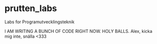 # prutten_labs
Labs for Programutvecklingsteknik


I AM WRITING A BUNCH OF CODE RIGHT NOW. HOLY BALLS.
Alex, kicka mig inte, snälla <333
